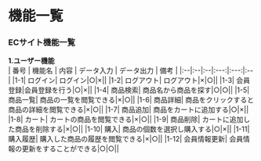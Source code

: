 # 機能一覧
### ECサイト機能一覧

**1.ユーザー機能**  
 | 番号 | 機能名 | 内容 | データ入力 | データ出力 | 備考 |
 |:--|:--|:--|:---:|:---:|:--|
 |1-1| ログイン|  ログイン|○|×||
 |1-2| ログアウト| ログアウト|×|○||
 |1-3| 会員登録|会員登録を行う|○|×||
 |1-4| 商品検索| 商品名から商品を探す|○|○||
 |1-5| 商品一覧| 商品の一覧を閲覧できる|×|○||
 |1-6| 商品詳細| 商品をクリックすると商品の詳細を閲覧できる|×|○||
 |1-7| 商品追加| 商品をカートに追加する|○|×||
 |1-8| カート| カートの商品を閲覧できる|×|○||
 |1-9| 商品削除| カートに追加した商品を削除する|×|○||
 |1-10| 購入| 商品の個数を選択し購入する|○|×||
 |1-11| 購入履歴| 購入した商品の履歴を閲覧できる|×|○||
 |1-12| 会員情報更新| 会員情報の更新をすることができる|○|○||
 
